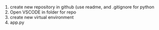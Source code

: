 1) create new repository in github (use readme, and .gitignore for python
2) Open VSCODE in folder for repo
3) create new virtual environment
4) app.py 
